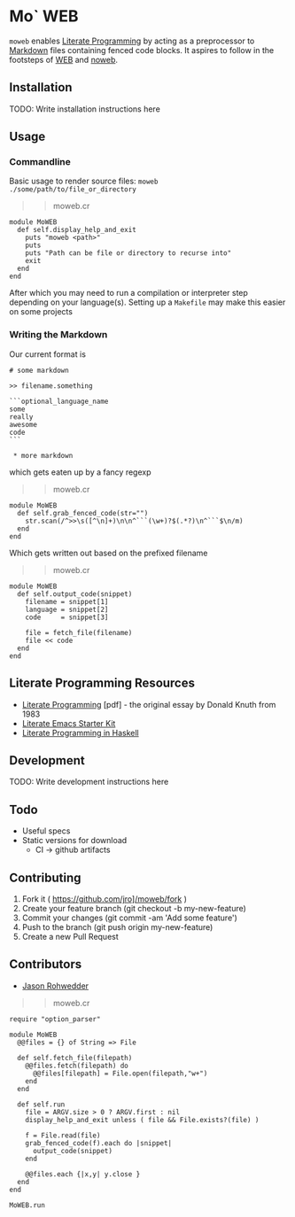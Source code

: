 # Mo` WEB

`moweb` enables
[Literate Programming](https://en.wikipedia.org/wiki/Literate_programming)
by acting as a preprocessor to
[Markdown](https://guides.github.com/features/mastering-markdown/)
files containing fenced code blocks. It aspires to follow in the
footsteps of [WEB](https://en.wikipedia.org/wiki/WEB) and [noweb](https://en.wikipedia.org/wiki/Noweb).

## Installation

TODO: Write installation instructions here

## Usage

### Commandline

Basic usage to render source files: `moweb ./some/path/to/file_or_directory`

>> moweb.cr

```crystal
module MoWEB
  def self.display_help_and_exit
    puts "moweb <path>"
    puts
    puts "Path can be file or directory to recurse into"
    exit
  end
end
```

After which you may need to run a compilation or interpreter step
depending on your language(s). Setting up a `Makefile` may make this
easier on some projects

### Writing the Markdown

Our current format is

    # some markdown
    
    >> filename.something
    
    ```optional_language_name
    some
    really
    awesome
    code
    ```
    
     * more markdown
    

which gets eaten up by a fancy regexp

>> moweb.cr

```crystal
module MoWEB
  def self.grab_fenced_code(str="")
    str.scan(/^>>\s([^\n]+)\n\n^```(\w+)?$(.*?)\n^```$\n/m)
  end
end
```

Which gets written out based on the prefixed filename
>> moweb.cr

```crystal
module MoWEB
  def self.output_code(snippet)
    filename = snippet[1]
    language = snippet[2]
    code     = snippet[3]

    file = fetch_file(filename)
    file << code
  end
end
```

## Literate Programming Resources

* [Literate Programming](http://literateprogramming.com/knuthweb.pdf)
  [pdf] - the original essay by Donald Knuth from 1983
* [Literate Emacs Starter Kit](https://github.com/eschulte/emacs24-starter-kit)
* [Literate Programming in Haskell](https://wiki.haskell.org/Literate_programming)

## Development

TODO: Write development instructions here

## Todo

* Useful specs
* Static versions for download
  * CI -> github artifacts

## Contributing

1. Fork it ( https://github.com/jro]/moweb/fork )
2. Create your feature branch (git checkout -b my-new-feature)
3. Commit your changes (git commit -am 'Add some feature')
4. Push to the branch (git push origin my-new-feature)
5. Create a new Pull Request

## Contributors

- [Jason Rohwedder](https://github.com/jro)


>> moweb.cr

```crystal
require "option_parser"

module MoWEB
  @@files = {} of String => File

  def self.fetch_file(filepath)
    @@files.fetch(filepath) do
      @@files[filepath] = File.open(filepath,"w+")
    end
  end

  def self.run
    file = ARGV.size > 0 ? ARGV.first : nil
    display_help_and_exit unless ( file && File.exists?(file) )

    f = File.read(file)
    grab_fenced_code(f).each do |snippet|
      output_code(snippet)
    end

    @@files.each {|x,y| y.close }
  end
end

MoWEB.run
```
